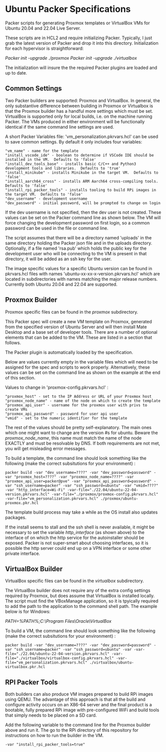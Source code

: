 # Ubuntu Packer Specifications
 
 
Packer scripts for generating Proxmox templates or VirtualBox VMs for Ubuntu 20.04 and 22.04 Live Server.

These scripts are in HCL2 and require initializing Packer.  Typically, I just grab the latest
version of Packer and drop it into this directory.  Initialization for each hypervisor
is straightforward:

*Packer init -upgrade ./proxmox*
*Packer init -upgrade ./virtualbox*

The initialization will insure the the required Packer plugins are loaded and up to date.

## Common Settings

Two Packer builders are supported: Proxmox and VirtualBox.  In general, the only substantive difference between building in Proxmox or Virtualbox is that the Proxmox builder has a handful more settings which must be set.  VirtualBox is supported only for local builds, i.e. on the machine running Packer.  The VMs produced in either environment will be functionally identical if the same command line settings are used.

A short Packer Variables file: 'vm_personalization.pkrvars.hcl' can be used to save common settings.  By default it only includes four variables:

    "vm_name" - name for the template
    "install_vscode_ide" - boolean to determine if VSCode IDE should be installed in the VM.  Defaults to 'false'
    "install_dev_tools_base" - installs basic C/C++ and Python3 development tools and libraries.  Defaults to 'true'
    "install_minikube" - installs Minikube in the target VM.  Defaults to 'false'
    "install_aarch64_cross" - installs ARM Aarch64 cross-compiling tools.  Defaults to 'false'
    "install_rpi_packer_tools" - installs tooling to build RPi images in the target VM.  Defaults to 'false'
    "dev_username" - development username
    "dev_password" - initial password, will be prompted to change on login

If the dev username is not specified, then the dev user is not created.  These values can be set on the Packer command line as shown below.  The VM will force changing the development password on first login, so a common password can be used in the file or command line.

The script assumes that there will be a directory named 'uploads' in the same
directory holding the Packer json file and in the uploads directory.  Optionally,
if a file named 'rsa.pub' which holds the public key for the development
user who will be connecting to the VM is present in that directory, it will be
added as an ssh key for the user.

The image specific values for a specific Ubuntu version can be found in pkrvars.hcl files
with names 'ubuntu-xx-xx-x-version.pkrvars.hcl' which are located in subdirectories with names matching the major release numbers.  Currently both Ubuntu 20.04 and 22.04 are supported.


## Proxmox Builder

Proxmox specific files can be found in the *proxmox* subdirectory.

This Packer spec will create a new VM template on Proxmox, generated from
the specified version of Ubuntu Server and will then install Mate Desktop
and a base set of developer tools.  There are a number of optional elements that can be
added to the VM.  These are listed in a section that follows.

The Packer plugin is automatically loaded by the specification.

Below are values currently empty in the variable files which will need to
be assigned for the spec and scripts to work properly.  Alternatively, these values
can be set on the command line as shown on the example at the end of this section.

Values to change in 'proxmox-config.pkrvars.hcl' :

    "proxmox_host" - set to the IP Address or URL of your Proxmox host
    "proxmox_node_name" - name of the node on which to create the template
    "proxmox_api_user" - username for the proxmox user with privs to create VMs
    "proxmox_api_password" - password for user api user
    "vmid" - set to the numeric identifier for the template
    
The rest of the values should be pretty self-explanatory.  The main ones which
one might want to change are the version #s for ubuntu.  Beware the *proxmox_node_name*, this name must match the name of the node EXACTLY and must be resolvable by DNS.  If both requirements are not met, you will get misleading error messages.

To build a template, the command line should look something like the following (make the correct subsitutions for your environment) :

~~~
packer build -var "dev_username=????" -var "dev_password=password" -var "proxmox_host=????" -var "proxmox_node_name=????" -var "proxmox_api_user=packer@pve" -var "proxmox_api_password=password" -var "ssh_username=packer" -var "ssh_password=ubuntu" -var "vmid=????" -var "http_interface=Wi-Fi" -var-file="./22.04/ubuntu-22-04-version.pkrvars.hcl" -var-file="./proxmox/proxmox-config.pkrvars.hcl" -var-file="vm_personalization.pkrvars.hcl" ./proxmox/ubuntu-proxmox.pkr.hcl
~~~

The template build process may take a while as the OS install also updates packages.

If the install seems to stall and the ssh shell is never available, it might be necessary to set the variable *http_interface* (as shown above) to the interface of on which the http service for the autoinstaller should be exposed.  Packer is not super-smart about choosing interfaces, so it is possible the http server could end up on a VPN interface or some other private interface.


## VirtualBox Builder

VirtualBox specific files can be found in the *virtualbox* subdirectory.

The VirtualBox builder does not require any of the extra config settings required by Proxmox, but does assume that VirtualBox is installed locally.  The script must find the VBoxManage application, so it is tpyically required to add the path to the
application to the command shell path.  The example below is for Windows:

*PATH=%PATH%;C:\Program Files\Oracle\VirtualBox*

To build a VM, the command line should look something like the following (make the correct subsitutions for your environment) :

~~~
packer build -var "dev_username=????" -var "dev_password=password" -var "ssh_username=packer" -var "ssh_password=ubuntu" -var -var-file="./22.04/ubuntu-22-04-version.pkrvars.hcl" -var-file="./virtualbox/virtualbox-config.pkrvars.hcl" -var-file="vm_personalization.pkrvars.hcl" ./virtualbox/ubuntu-virtualbox.pkr.hcl
~~~


## RPI Packer Tools

Both builders can also produce VM images prepared to build RPi images using QEMU.  The advantage of this approach is that all the build and configure activity occurs on an X86-64 server and the final product is a bootable, fully prepared RPi image with pre-configured WiFi and build tools that simply needs to be placed on a SD card.

Add the following variable to the command line for the Proxmox builder above and run it.  The go to the RPi directory of this repository for instructions on how to run the builder in the VM.

~~~
-var "install_rpi_packer_tools=true"
~~~



